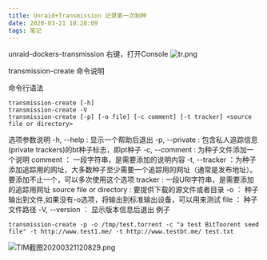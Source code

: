 ```yaml
---
title: Unraid+Transmission 记录第一次制种
date: 2020-03-21 18:28:09
tags: 笔记
---
```


unraid-dockers-transmission 
右键，打开Console
![tr.png](https://i.loli.net/2020/03/21/C2cJgLpUZmbRd5T.png)

transmission-create 命令说明

命令行语法
```shell
transmission-create [-h]
transmission-create -V
transmission-create [-p] [-o file] [-c comment] [-t tracker] <source file or directory>
```
选项参数说明
-h, --help : 显示一个帮助后退出
-p, --private : 包含私人追踪信息(private trackers)的bt种子标志，即pt种子
-c, --comment : 为种子文件添加一个说明
comment ： 一段字符串，是需要添加的说明内容
-t, --tracker ：为种子添加追踪用的网址，大多数种子至少需要一个追踪用的网址（通常是发布地址）。要添加不止一个，可以多次使用这个选项
tracker : 一段URI字符串，是需要添加的追踪用网址
source file or directory : 要提供下载的源文件或者目录
-o ： 种子输出到文件,如果没有-o选项，将输出到标准输出设备，可以用来测试
file ： 种子文件路径
-V, --version ： 显示版本信息后退出
例子
```shell
transmission-create -p -o /tmp/test.torrent -c "a test BitToorent seed file" -t http://www.test1.me/ -t http://www.testbt.me/ test.txt
```

![TIM截图20200321120829.png](https://i.loli.net/2020/03/21/TIuEGdCUOfVQpH1.png)